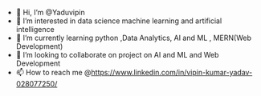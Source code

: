 - 👋 Hi, I’m @Yaduvipin 
- 👀 I’m interested in data science machine learning and artificial intelligence
- 🌱 I’m currently learning python ,Data Analytics, AI and ML , MERN(Web Development)
- 💞️ I’m looking to collaborate on project on AI and ML and Web Development
- 📫 How to reach me @https://www.linkedin.com/in/vipin-kumar-yadav-028077250/

<!---
Yaduvipin/Yaduvipin is a ✨ special ✨ repository because its `README.md` (this file) appears on your GitHub profile.
You can click the Preview link to take a look at your changes.
--->
